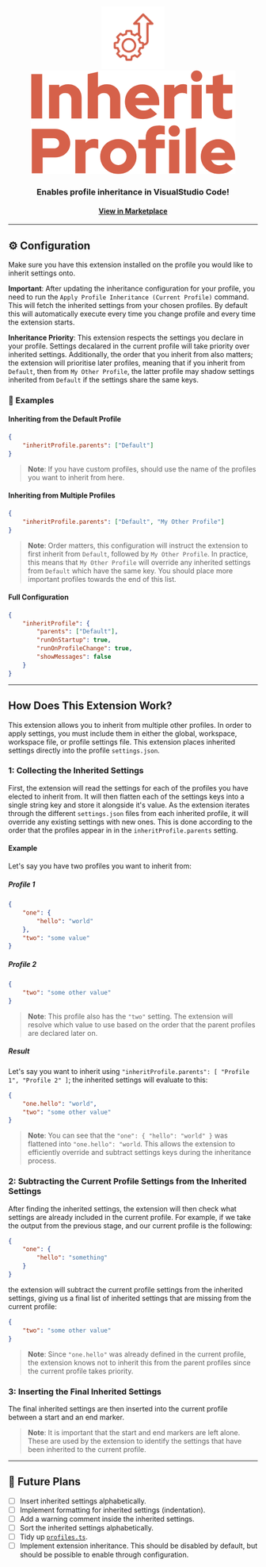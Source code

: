 <p align="center"><img width="25%" src="branding/icon_1024.png"/><img src="branding/name.png"/></p>
<h3 align="center">Enables profile inheritance in VisualStudio Code!</h3>
<h4 align="center"><a href="https://marketplace.visualstudio.com/items?itemName=alexthomson.inherit-profile" target="_blank">View in Marketplace</a></h3>
<hr>

## ⚙️ Configuration
Make sure you have this extension installed on the profile you would like to
inherit settings onto.

__Important__: After updating the inheritance configuration for your profile,
you need to run the `Apply Profile Inheritance (Current Profile)` command. This
will fetch the inherited settings from your chosen profiles. By default this
will automatically execute every time you change profile and every time the
extension starts.

__Inheritance Priority__: This extension respects the settings you declare in your profile. Settings decalared in the current profile will take priority over inherited settings. Additionally, the order that you inherit from also matters; the extension will prioritise later profiles, meaning that if you inherit from `Default`, then from `My Other Profile`, the latter profile may shadow settings inherited from `Default` if the settings share the same keys.

### 📝 Examples
#### Inheriting from the Default Profile
```json
{
    "inheritProfile.parents": ["Default"]
}
```
> __Note__: If you have custom profiles, should use the name of the profiles you want to inherit from here.

#### Inheriting from Multiple Profiles
```json
{
    "inheritProfile.parents": ["Default", "My Other Profile"]
}
```
> __Note__: Order matters, this configuration will instruct the extension to first inherit from `Default`, followed by `My Other Profile`. In practice, this means that `My Other Profile` will override any inherited settings from `Default` which have the same key. You should place more important profiles towards the end of this list.

#### Full Configuration
```json
{
    "inheritProfile": {
        "parents": ["Default"],
        "runOnStartup": true,
        "runOnProfileChange": true,
        "showMessages": false
    }
}
```

---

## How Does This Extension Work?
This extension allows you to inherit from multiple other profiles. In order to apply settings, you must include them in either the global, workspace, workspace file, or profile settings file. This extension places inherited settings directly into the profile `settings.json`.

### 1: Collecting the Inherited Settings
First, the extension will read the settings for each of the profiles you have elected to inherit from. It will then flatten each of the settings keys into a single string key and store it alongside it's value. As the extension iterates through the different `settings.json` files from each inherited profile, it will override any existing settings with new ones. This is done according to the order that the profiles appear in in the `inheritProfile.parents` setting.

#### Example
Let's say you have two profiles you want to inherit from:

##### Profile 1
```json
{
    "one": {
        "hello": "world"
    },
    "two": "some value"
}
```

##### Profile 2
```json
{
    "two": "some other value"
}
```
> __Note__: This profile also has the `"two"` setting. The extension will resolve which value to use based on the order that the parent profiles are declared later on.

##### Result
Let's say you want to inherit using `"inheritProfile.parents": [ "Profile 1", "Profile 2" ]`; the inherited settings will evaluate to this:
```json
{
    "one.hello": "world",
    "two": "some other value"
}
```
> __Note__: You can see that the `"one": { "hello": "world" }` was flattened into `"one.hello": "world`. This allows the extension to efficiently override and subtract settings keys during the inheritance process.

### 2: Subtracting the Current Profile Settings from the Inherited Settings
After finding the inherited settings, the extension will then check what settings are already included in the current profile. For example, if we take the output from the previous stage, and our current profile is the following:
```json
{
    "one": {
        "hello": "something"
    }
}
```
the extension will subtract the current profile settings from the inherited settings, giving us a final list of inherited settings that are missing from the current profile:
```json
{
    "two": "some other value"
}
```
> __Note__: Since `"one.hello"` was already defined in the current profile, the extension knows not to inherit this from the parent profiles since the current profile takes priority.

### 3: Inserting the Final Inherited Settings
The final inherited settings are then inserted into the current profile between a start and an end marker.
> __Note__: It is important that the start and end markers are left alone. These are used by the extension to identify the settings that have been inherited to the current profile.

---

## 🎯 Future Plans
- [ ] Insert inherited settings alphabetically.
- [ ] Implement formatting for inherited settings (indentation).
- [ ] Add a warning comment inside the inherited settings.
- [ ] Sort the inherited settings alphabetically.
- [ ] Tidy up [`profiles.ts`](src/profiles.ts).
- [ ] Implement extension inheritance. This should be disabled by default, but
  should be possible to enable through configuration.
